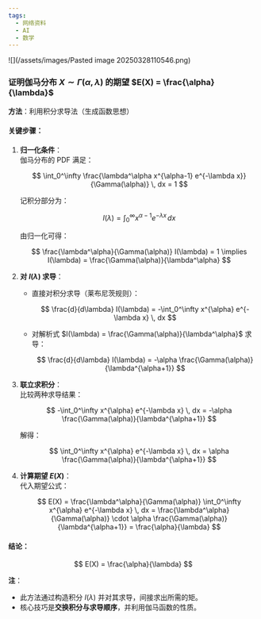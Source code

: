 ```yaml
---
tags:
  - 网络资料
  - AI
  - 数学
---
```


![](/assets/images/Pasted image 20250328110546.png)

### 证明伽马分布 $X \sim \Gamma(\alpha, \lambda)$ 的期望 $E(X) = \frac{\alpha}{\lambda}$  
**方法**：利用积分求导法（生成函数思想）  

#### 关键步骤：
1. **归一化条件**：  
   伽马分布的 PDF 满足：  

   $$
   \int_0^\infty \frac{\lambda^\alpha x^{\alpha-1} e^{-\lambda x}}{\Gamma(\alpha)} \, dx = 1
   $$  

   记积分部分为：  

   $$
   I(\lambda) = \int_0^\infty x^{\alpha-1} e^{-\lambda x} \, dx
   $$  

   由归一化可得：  

   $$
   \frac{\lambda^\alpha}{\Gamma(\alpha)} I(\lambda) = 1 \implies I(\lambda) = \frac{\Gamma(\alpha)}{\lambda^\alpha}
   $$  

2. **对 $I(\lambda)$ 求导**：  
   - 直接对积分求导（莱布尼茨规则）：  

     $$
     \frac{d}{d\lambda} I(\lambda) = -\int_0^\infty x^{\alpha} e^{-\lambda x} \, dx
     $$  

   - 对解析式 $I(\lambda) = \frac{\Gamma(\alpha)}{\lambda^\alpha}$ 求导：  

     $$
     \frac{d}{d\lambda} I(\lambda) = -\alpha \frac{\Gamma(\alpha)}{\lambda^{\alpha+1}}
     $$  

3. **联立求积分**：  
   比较两种求导结果：  

   $$
   -\int_0^\infty x^{\alpha} e^{-\lambda x} \, dx = -\alpha \frac{\Gamma(\alpha)}{\lambda^{\alpha+1}}  
   $$  

   解得：  

   $$
   \int_0^\infty x^{\alpha} e^{-\lambda x} \, dx = \alpha \frac{\Gamma(\alpha)}{\lambda^{\alpha+1}}
   $$  

4. **计算期望 $E(X)$**：  
   代入期望公式：  

   $$
   E(X) = \frac{\lambda^\alpha}{\Gamma(\alpha)} \int_0^\infty x^{\alpha} e^{-\lambda x} \, dx = \frac{\lambda^\alpha}{\Gamma(\alpha)} \cdot \alpha \frac{\Gamma(\alpha)}{\lambda^{\alpha+1}} = \frac{\alpha}{\lambda}
   $$  

#### 结论：  

$$
E(X) = \frac{\alpha}{\lambda}
$$  

**注**：  
- 此方法通过构造积分 $I(\lambda)$ 并对其求导，间接求出所需的矩。  
- 核心技巧是**交换积分与求导顺序**，并利用伽马函数的性质。  